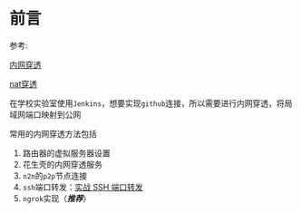 
# 前言

参考: 

[内网穿透](https://baike.baidu.com/item/%E5%86%85%E7%BD%91%E7%A9%BF%E9%80%8F)

[nat穿透](https://baike.baidu.com/item/nat%E7%A9%BF%E9%80%8F)

在学校实验室使用`Jenkins`，想要实现`github`连接，所以需要进行内网穿透，将局域网端口映射到公网

常用的内网穿透方法包括

1. 路由器的虚拟服务器设置
2. 花生壳的内网穿透服务
3. `n2n`的`p2p`节点连接
4. `ssh`端口转发：[实战 SSH 端口转发](https://www.ibm.com/developerworks/cn/linux/l-cn-sshforward/)
5. `ngrok`实现（***推荐***）